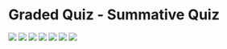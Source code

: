 # Graded Quiz - Summative Quiz

![](/C3/w2/q1/ss1.png)
![](/C3/w2/q1/ss2.png)
![](/C3/w2/q1/ss3.png)
![](/C3/w2/q1/ss4.png)
![](/C3/w2/q1/ss5.png)
![](/C3/w2/q1/ss6.png)
![](/C3/w2/q1/ss7.png)